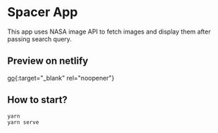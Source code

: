 # Spacer App
This app uses NASA image API to fetch images and display them after passing search query.

## Preview on netlify
[go](https://romantic-tereshkova-e2c494.netlify.com/){:target="_blank" rel="noopener"}

## How to start?
```
yarn
yarn serve
```
